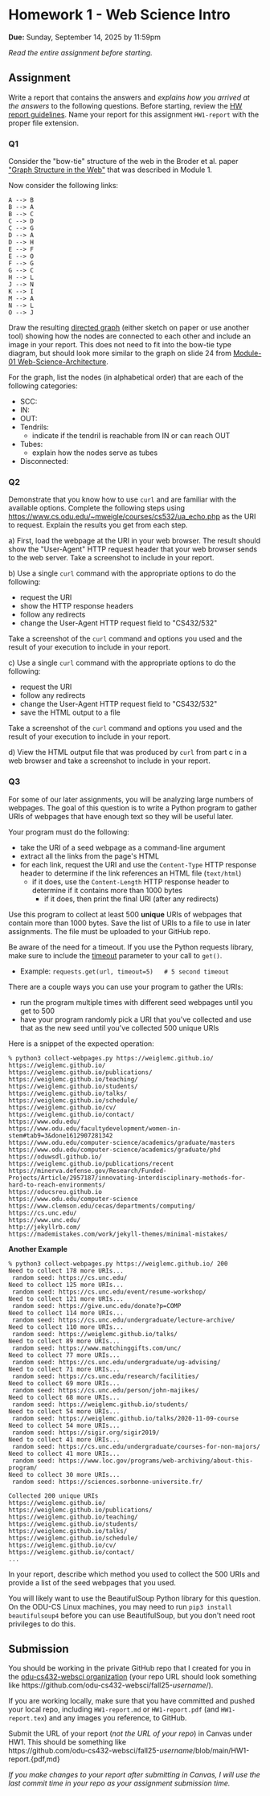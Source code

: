 # Homework 1 - Web Science Intro
**Due:** Sunday, September 14, 2025 by 11:59pm
 
*Read the entire assignment before starting.*

## Assignment

Write a report that contains the answers and *explains how you arrived at the answers* to the following questions. Before starting, review the [HW report guidelines](getting-started/reports.md).  Name your report for this assignment `HW1-report` with the proper file extension. 

### Q1
Consider the "bow-tie" structure of the web in the Broder et al. paper ["Graph Structure in the Web"](http://snap.stanford.edu/class/cs224w-readings/broder00bowtie.pdf) that was described in Module 1. 

Now consider the following links:

```text
A --> B
B --> A
B --> C
C --> D
C --> G
D --> A
D --> H
E --> F
E --> O
F --> G
G --> C
H --> L
J --> N
K --> I
M --> A
N --> L
O --> J
```

Draw the resulting [directed graph](https://en.wikipedia.org/wiki/Directed_graph) (either sketch on paper or use another tool) showing how the nodes are connected to each other and include an image in your report.  This does not need to fit into the bow-tie type diagram, but should look more similar to the graph on slide 24 from [Module-01 Web-Science-Architecture](https://docs.google.com/presentation/d/178GkNtFAPB5fzs1D-wdCnlOdbcTyhpAIz_wKxVUaHVk/edit#slide=id.ga9773ac230_0_799).

For the graph, list the nodes (in alphabetical order) that are each of the following categories:
* SCC: 
* IN: 
* OUT: 
* Tendrils: 
    * indicate if the tendril is reachable from IN or can reach OUT
* Tubes: 
    * explain how the nodes serve as tubes
* Disconnected:
    
    
### Q2
Demonstrate that you know how to use `curl` and are familiar with the available options.  Complete the following steps using https://www.cs.odu.edu/~mweigle/courses/cs532/ua_echo.php as the URI to request. Explain the results you get from each step.

a) First, load the webpage at the URI in your web browser.  The result should show the "User-Agent" HTTP request header that your web browser sends to the web server. Take a screenshot to include in your report.

b) Use a single `curl` command with the appropriate options to do the following:
  * request the URI
  * show the HTTP response headers
  * follow any redirects
  * change the User-Agent HTTP request field to "CS432/532"

Take a screenshot of the `curl` command and options you used and the result of your execution to include in your report.

c) Use a single `curl` command with the appropriate options to do the following:
  * request the URI
  * follow any redirects
  * change the User-Agent HTTP request field to "CS432/532"
  * save the HTML output to a file

Take a screenshot of the `curl` command and options you used and the result of your execution to include in your report.  

d) View the HTML output file that was produced by `curl` from part c in a web browser and take a screenshot to include in your report.

### Q3

For some of our later assignments, you will be analyzing large numbers of webpages. The goal of this question is to write a Python program to gather URIs of webpages that have enough text so they will be useful later.

Your program must do the following:
* take the URI of a seed webpage as a command-line argument
* extract all the links from the page's HTML
* for each link, request the URI and use the `Content-Type` HTTP response header to determine if the link references an HTML file (`text/html`)
    * if it does, use the `Content-Length` HTTP response header to determine if it contains more than 1000 bytes
       * if it does, then print the final URI (after any redirects) 

Use this program to collect at least 500 **unique** URIs of webpages that contain more than 1000 bytes.  Save the list of URIs to a file to use in later assignments.  The file must be uploaded to your GitHub repo.

Be aware of the need for a timeout.  If you use the Python requests library, make sure to include the [timeout](https://docs.python-requests.org/en/master/user/quickstart/#timeouts) parameter to your call to `get()`.  
* Example: `requests.get(url, timeout=5)   # 5 second timeout`

There are a couple ways you can use your program to gather the URIs:
* run the program multiple times with different seed webpages until you get to 500
* have your program randomly pick a URI that you've collected and use that as the new seed until you've collected 500 unique URIs

Here is a snippet of the expected operation:

```
% python3 collect-webpages.py https://weiglemc.github.io/
https://weiglemc.github.io/
https://weiglemc.github.io/publications/
https://weiglemc.github.io/teaching/
https://weiglemc.github.io/students/
https://weiglemc.github.io/talks/
https://weiglemc.github.io/schedule/
https://weiglemc.github.io/cv/
https://weiglemc.github.io/contact/
https://www.odu.edu/
https://www.odu.edu/facultydevelopment/women-in-stem#tab9=3&done1612907281342
https://www.odu.edu/computer-science/academics/graduate/masters
https://www.odu.edu/computer-science/academics/graduate/phd
https://oduwsdl.github.io/
https://weiglemc.github.io/publications/recent
https://minerva.defense.gov/Research/Funded-Projects/Article/2957187/innovating-interdisciplinary-methods-for-hard-to-reach-environments/
https://oducsreu.github.io
https://www.odu.edu/computer-science
https://www.clemson.edu/cecas/departments/computing/
https://cs.unc.edu/
https://www.unc.edu/
http://jekyllrb.com/
https://mademistakes.com/work/jekyll-themes/minimal-mistakes/
```

**Another Example**
```
% python3 collect-webpages.py https://weiglemc.github.io/ 200
Need to collect 178 more URIs...
 random seed: https://cs.unc.edu/
Need to collect 125 more URIs...
 random seed: https://cs.unc.edu/event/resume-workshop/
Need to collect 121 more URIs...
 random seed: https://give.unc.edu/donate?p=COMP
Need to collect 114 more URIs...
 random seed: https://cs.unc.edu/undergraduate/lecture-archive/
Need to collect 110 more URIs...
 random seed: https://weiglemc.github.io/talks/
Need to collect 89 more URIs...
 random seed: https://www.matchinggifts.com/unc/
Need to collect 77 more URIs...
 random seed: https://cs.unc.edu/undergraduate/ug-advising/
Need to collect 71 more URIs...
 random seed: https://cs.unc.edu/research/facilities/
Need to collect 69 more URIs...
 random seed: https://cs.unc.edu/person/john-majikes/
Need to collect 68 more URIs...
 random seed: https://weiglemc.github.io/students/
Need to collect 54 more URIs...
 random seed: https://weiglemc.github.io/talks/2020-11-09-course
Need to collect 54 more URIs...
 random seed: https://sigir.org/sigir2019/
Need to collect 41 more URIs...
 random seed: https://cs.unc.edu/undergraduate/courses-for-non-majors/
Need to collect 41 more URIs...
 random seed: https://www.loc.gov/programs/web-archiving/about-this-program/
Need to collect 30 more URIs...
 random seed: https://sciences.sorbonne-universite.fr/

Collected 200 unique URIs
https://weiglemc.github.io/
https://weiglemc.github.io/publications/
https://weiglemc.github.io/teaching/
https://weiglemc.github.io/students/
https://weiglemc.github.io/talks/
https://weiglemc.github.io/schedule/
https://weiglemc.github.io/cv/
https://weiglemc.github.io/contact/
...
```

In your report, describe which method you used to collect the 500 URIs and provide a list of the seed webpages that you used.

You will likely want to use the BeautifulSoup Python library for this question. On the ODU-CS Linux machines, you may need to run `pip3 install beautifulsoup4` before you can use BeautifulSoup, but you don't need root privileges to do this.

## Submission

You should be working in the private GitHub repo that I created for you in the [odu-cs432-websci organization](https://github.com/odu-cs432-websci/) (your repo URL should look something like https<nolink>://github.com/odu-cs432-websci/fall25-*username*/). 

If you are working locally, make sure that you have committed and pushed your local repo, including `HW1-report.md` or `HW1-report.pdf` (and `HW1-report.tex`) and any images you reference, to GitHub. 

Submit the URL of your report (*not the URL of your repo*) in Canvas under HW1. This should be something like  
https<nolink>://github.com/odu-cs432-websci/fall25-*username*/blob/main/HW1-report.{pdf,md}

*If you make changes to your report after submitting in Canvas, I will use the last commit time in your repo as your assignment submission time.*
